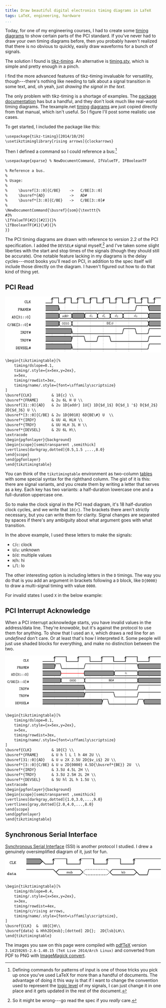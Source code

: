 ```yaml
---
title: Draw beautiful digital electronics timing diagrams in LaTeX
tags: LaTeX, engineering, hardware
...
```


Today, for one of my engineering courses, I had to create some [timing diagrams](http://en.wikipedia.org/wiki/Digital_timing_diagram) to show certain parts of the PCI standard.
If you've never had to draw your own timing diagrams before, then you probably haven't realized that there is no obvious to quickly, easily draw waveforms for a bunch of signals.

The solution I found is
[tikz-timing](http://www.ctan.org/pkg/tikz-timing).
An alternative is [timing.sty](http://www.texample.net/tikz/examples/timing-diagram/),
which is simple and pretty enough in a pinch.

I find the more advanced features of tikz-timing invaluable for versatility, though---there's nothing like needing to talk about a signal transition in some text, and, oh yeah, just *drawing the signal in the text*.

The only problem with tikz-timing is a shortage of examples.
The [package documentation](http://mirrors.ibiblio.org/CTAN/graphics/pgf/contrib/tikz-timing/tikz-timing.pdf) has but a handful, and they don't look much like real-world timing diagrams.
The texample.net [timing](http://www.texample.net/tikz/examples/more-tikz-timing-examples/) [diagrams](http://www.texample.net/tikz/examples/tikz-timing/) are just copied directly from that manual, which isn't useful.
So I figure I'll post some realistic use cases.

To get started, I included the package like this:

``` {.sourceCode .latex}
\usepackage{tikz-timing}[2014/10/29]
\usetikztiminglibrary[rising arrows]{clockarrows}
```

Then I defined a command so I could reference a bus:[^command]

[^command]: Defining commands for patterns of input is one of those tricks you pick up once you've used LaTeX for more than a handful of documents. The advantage of doing it this way is that if I want to change the convention used to represent the [logic level](http://en.wikipedia.org/wiki/Logic_level) of my signals, I can just change it in one place and it gets updated in the rest of the document.

``` {.sourceCode .latex}
\usepackage{xparse} % NewDocumentCommand, IfValueTF, IFBooleanTF

% Reference a bus.
%
% Usage:
%
%     \busref[3::0]{C/BE}    ->   C/BE[3::0]
%     \busref*{AD}           ->   AD#
%     \busref*[3::0]{C/BE}   ->   C/BE[3::0]#
%
\NewDocumentCommand{\busref}{som}{\texttt{%
#3%
\IfValueTF{#2}{[#2]}{}%
\IfBooleanTF{#1}{\#}{}%
}}
```

The PCI timing diagrams are drawn with reference to version 2.2 of the PCI specification.
I added the `DEVSEL#` signal myself,[^devsel] and I've taken some slight liberties with the start and stop times of the signals (though they should still be accurate).
One notable feature lacking in my diagrams is the delay cycles---most books you'll read on PCI, in addition to the spec itself will include those directly on the diagram. I haven't figured out how to do that kind of thing yet.

[^devsel]: So it might be wrong---go read the spec if you *really* care.

## PCI Read

![PCI read operation. [LaTeX source](/files/latex/tikz-timing/pci-read.tex).](/files/latex/tikz-timing/pci-read-thumb.png)

``` {.sourceCode .latex}
\begin{tikztimingtable}[%
    timing/dslope=0.1,
    timing/.style={x=5ex,y=2ex},
    x=5ex,
    timing/rowdist=3ex,
    timing/name/.style={font=\sffamily\scriptsize}
]
\busref{CLK}         & 18{c} \\
\busref*{FRAME}      & 2u 6L H U \\
\busref[31::0]{AD}   & 2u 1D{addr} 1U{} 1D{$d_1$} D{$d_1 '$} D{$d_2$} 2D{$d_3$} U \\
\busref*[3::0]{C/BE} & 2u 1D{0010} 6D{BE\#} U  \\
\busref*{IRDY}       & UU 4L HLH \\
\busref*{TRDY}       & UU HLH 3L H \\
\busref*{DEVSEL}     & 2U 6L H\\
\extracode
\begin{pgfonlayer}{background}
\begin{scope}[semitransparent ,semithick]
\vertlines[darkgray,dotted]{0.5,1.5 ,...,8.0}
\end{scope}
\end{pgfonlayer}
\end{tikztimingtable}
```

You can think of the `tikztimingtable` environment as two-column [tables](http://en.wikibooks.org/wiki/LaTeX/Tables) with some special syntax for the righthand column. The gist of it is this: there are signal variants, and you create them by writing a letter that serves as a key. Each key has two variants: a half-duration lowercase one and a full-duration uppercase one.

So to make the clock signal in the PCI read diagram, it's 18 half-duration clock cycles, and we write that `18{c}`. The brackets there aren't strictly necessary, but you can write them for clarity.
Signal changes are separated by spaces if there's any ambiguity about what argument goes with what transition.

In the above example, I used these letters to make the signals:

- `C`/`c`: clock
- `U`/`u`: unknown
- `D`/`d`: multiple values
- `H`/`h`: hi
- `L`/`l`: lo

The other interesting option is including letters in the `D` timings.
The way you do that is you add an argument in brackets following a `D` block, like `D{0000}` to draw a multi-signal timing with value `0000`.

For invalid states I used `X` in the below example:

## PCI Interrupt Acknowledge

When a PCI interrupt acknowledge starts, you have invalid values in the address/data line.
They're *knowable*, but it's against the protocol to use them for anything.
To show that I used an `X`, which draws a red line for an *undefined* don't care. Or at least that's how I interpreted it.
Some people will just use shaded blocks for everything, and make no distinction between the two.

![PCI interrupt acknowledge. [LaTeX source](/files/latex/tikz-timing/pci-int.tex).](/files/latex/tikz-timing/pci-int-thumb.png)

``` {.sourceCode .latex}
\begin{tikztimingtable}[%
    timing/dslope=0.1,
    timing/.style={x=5ex,y=2ex},
    x=5ex,
    timing/rowdist=3ex,
    timing/name/.style={font=\sffamily\scriptsize}
]
\busref{CLK}         & 10{C} \\
\busref*{FRAME}      & U h l L l h 4H 2U \\
\busref[31::0]{AD}   & U u 2X 2.5U 2D{$v_i$} 2U \\
\busref*[3::0]{C/BE} & U u 2D{0000} 4.5D{\busref*{BE}} 2U  \\
\busref*{IRDY}       & 3.5U 4.5L 2H \\
\busref*{TRDY}       & 3.5U 2.5H 2L 2H \\
\busref*{DEVSEL}     & 5U hl 2L h 1.5U \\
\extracode
\begin{pgfonlayer}{background}
\begin{scope}[semitransparent ,semithick]
\vertlines[darkgray,dotted]{1.0,3.0,...,9.0}
\vertlines[gray,dotted]{2.0,4.0,...,8.0}
\end{scope}
\end{pgfonlayer}
\end{tikztimingtable}
```

## Synchronous Serial Interface

[Synchronous Serial Interface](http://en.wikipedia.org/wiki/Synchronous_Serial_Interface) (SSI) is another protocol I studied. I drew a genuinely oversimplified diagram of it, just for fun.

![SSI protocol basic timing. [LaTeX source](/files/latex/tikz-timing/ssi.tex).](/files/latex/tikz-timing/ssi-thumb.png)

``` {.sourceCode .latex}
\begin{tikztimingtable}[%
    timing/dslope=0.4,
    timing/.style={x=5ex,y=2ex},
    x=3ex,
    timing/rowdist=4ex,
    timing/c/rising arrows,
    timing/name/.style={font=\sffamily\scriptsize},
]
\busref{CLK}  &  U8{C}H\\
\busref{data} & Hhh2D{msb};[dotted] 2D{};  2D{lsb}LH\\
\end{tikztimingtable}
```

The images you saw on this page were compiled with [pdfTeX](http://www.tug.org/applications/pdftex/) version `3.14159265-2.6-1.40.15 (TeX Live 2014/Arch Linux)` and converted from PDF to PNG with [ImageMagick convert](http://www.imagemagick.org/script/convert.php).

